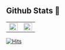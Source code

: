 
## Github Stats 🌱
<table><tr><td valign="top" width="50%">

<img src="https://github-readme-stats.vercel.app/api?username=Soksurim&count_private=true&show_icons=true&hide_border=true&hide=contribs" align="left" style="width: 100%" />

</td><td valign="top" width="50%">

<img src="https://github-readme-stats.vercel.app/api/top-langs/?username=Soksurim&layout=compact&hide_border=true" align="left" style="width: 100%" />

</td></tr></table>  

[![Hits](https://hits.seeyoufarm.com/api/count/incr/badge.svg?url=https%3A%2F%2Fgithub.com%2FSoksurim&count_bg=%235094F5&title_bg=%23555555&icon=&icon_color=%23E7E7E7&title=hits&edge_flat=false)](https://hits.seeyoufarm.com)

<div align=center>

</div>

<!--

## 이미지 복사용############################################################################################################

![image](https://user-images.githubusercontent.com/66513003/117574389-c86ec980-b117-11eb-8e57-3071487b1432.png

<img src="https://user-images.githubusercontent.com/66513003/117574389-c86ec980-b117-11eb-8e57-3071487b1432.png
" width="400">

![image](https://user-images.githubusercontent.com/66513003/117683807-62557580-b1ef-11eb-91bd-837155e1f3df.png)

#############################################################################################################################

## 메모

JS 관련 도서
https://kr.1lib.limited/g/Loiane%20Groner


**Soksurim/Soksurim** is a ✨ _special_ ✨ repository because its `README.md` (this file) appears on your GitHub profile.

Here are some ideas to get you started:

- 🔭 I’m currently working on ...
- 🌱 I’m currently learning ...
- 👯 I’m looking to collaborate on ...
- 🤔 I’m looking for help with ...
- 💬 Ask me about ...
- 📫 How to reach me: ...
- 😄 Pronouns: ...
- ⚡ Fun fact: ...
-->
